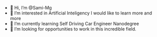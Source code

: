 - 👋 Hi, I’m @Sami-Mg
- 👀 I’m interested in Artificial Inteligency I would like to learn more and more
- 🌱 I’m currently learning Self Driving Car Engineer Nanodegree
- 💞️ I’m looking for opportunities to work in this incredible field.


<!---
Sami-Mg/Sami-Mg is a ✨ special ✨ repository because its `README.md` (this file) appears on your GitHub profile.
You can click the Preview link to take a look at your changes.
--->
